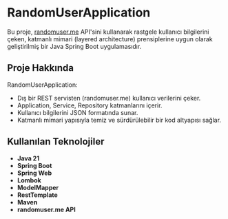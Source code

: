 # RandomUserApplication

Bu proje, [randomuser.me](https://randomuser.me/) API'sini kullanarak rastgele kullanıcı bilgilerini çeken, katmanlı mimari (layered architecture) prensiplerine uygun olarak geliştirilmiş bir Java Spring Boot uygulamasıdır.

##  Proje Hakkında

RandomUserApplication:
- Dış bir REST servisten (randomuser.me) kullanıcı verilerini çeker.
- Application, Service, Repository katmanlarını içerir.
- Kullanıcı bilgilerini JSON formatında sunar.
- Katmanlı mimari yapısıyla temiz ve sürdürülebilir bir kod altyapısı sağlar.

##  Kullanılan Teknolojiler

- **Java 21**
- **Spring Boot**
- **Spring Web**
- **Lombok**
- **ModelMapper**
- **RestTemplate**
- **Maven**
- **randomuser.me API**
